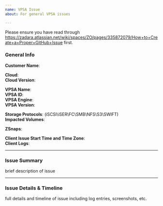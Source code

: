 ```yaml
---
name: VPSA Issue
about: For general VPSA issues

---
```


Please ensure you have read through https://zadara.atlassian.net/wiki/spaces/ZO/pages/335872079/How+to+Create+a+Proper+GitHub+Issue first.

### General Info

**Customer Name**:  
  
**Cloud**:  
**Cloud Version**:  
  
**VPSA Name**:  
**VPSA ID**:  
**VPSA Engine**:  
**VPSA Version**:   
  
**Storage Protocols**: (iSCSI\iSER\FC\SMB\NFS\S3\SWIFT)  
**Impacted Volumes**:  

**ZSnaps**:  

**Client Issue Start Time and Time Zone**:    
**Client Logs**:    


-----
### Issue Summary

brief description of issue

-----
### Issue Details & Timeline

full details and timeline of issue including log entries, screenshots, etc.

